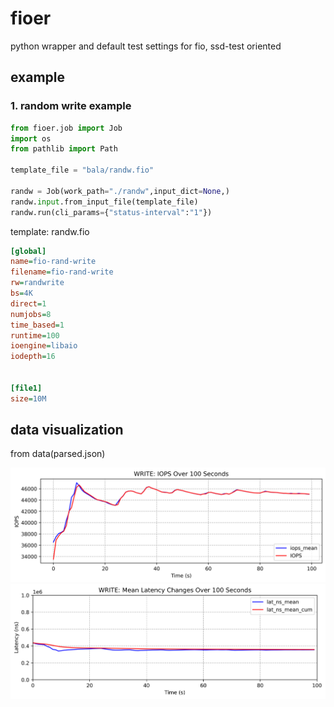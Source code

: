 # fioer
python wrapper and default test settings for fio, ssd-test oriented


## example 
### 1. random write example

```python
from fioer.job import Job
import os
from pathlib import Path

template_file = "bala/randw.fio"

randw = Job(work_path="./randw",input_dict=None,)
randw.input.from_input_file(template_file)
randw.run(cli_params={"status-interval":"1"})
```

template: randw.fio
```ini
[global]
name=fio-rand-write
filename=fio-rand-write
rw=randwrite
bs=4K
direct=1
numjobs=8
time_based=1
runtime=100
ioengine=libaio
iodepth=16


[file1]
size=10M


```


## data visualization
from data(parsed.json)

![iops](./images/iops.png)
![latency-total](./images/lat_ns.png)